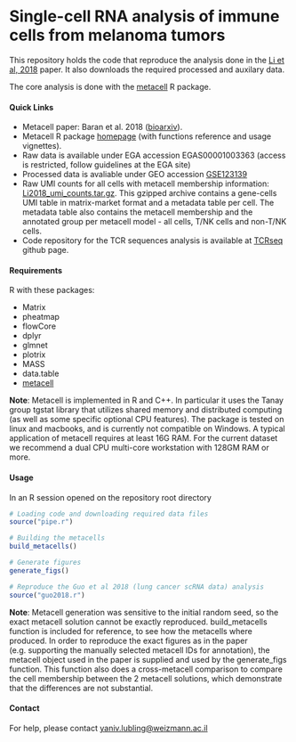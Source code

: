 Single-cell RNA analysis of immune cells from melanoma tumors
=============================================================

This repository holds the code that reproduce the analysis done in the
[Li et al,
2018](https://www.cell.com/cell/fulltext/S0092-8674(18)31568-X) paper.
It also downloads the required processed and auxilary data.

The core analysis is done with the
[metacell](https://tanaylab.bitbucket.io/metacell-r/index.html) R
package.

#### Quick Links

-   Metacell paper: Baran et al. 2018
    ([bioarxiv](https://www.biorxiv.org/content/early/2018/10/08/437665)).
-   Metacell R package
    [homepage](https://tanaylab.bitbucket.io/metacell-r/index.html)
    (with functions reference and usage vignettes).
-   Raw data is available under EGA accession EGAS00001003363 (access is
    restricted, follow guidelines at the EGA site)
-   Processed data is avaliable under GEO accession
    [GSE123139](https://www.ncbi.nlm.nih.gov/geo/query/acc.cgi?acc=GSE123139)
-   Raw UMI counts for all cells with metacell membership information:
    [Li2018\_umi\_counts.tar.gz](http://www.wisdom.weizmann.ac.il/~lubling/Li2018/Li2018_umi_counts.tar.gz).
    This gzipped archive contains a gene-cells UMI table in
    matrix-market format and a metadata table per cell. The metadata
    table also contains the metacell membership and the annotated group
    per metacell model - all cells, T/NK cells and non-T/NK cells.
-   Code repository for the TCR sequences analysis is available at
    [TCRseq](https://github.com/DiklaGelbard/TCRseq) github page.

#### Requirements

R with these packages:

-   Matrix
-   pheatmap
-   flowCore
-   dplyr
-   glmnet
-   plotrix
-   MASS
-   data.table
-   [metacell](https://tanaylab.bitbucket.io/metacell-r/index.html)

**Note**: Metacell is implemented in R and C++. In particular it uses
the Tanay group tgstat library that utilizes shared memory and
distributed computing (as well as some specific optional CPU features).
The package is tested on linux and macbooks, and is currently not
compatible on Windows. A typical application of metacell requires at
least 16G RAM. For the current dataset we recommend a dual CPU
multi-core workstation with 128GM RAM or more.

#### Usage

In an R session opened on the repository root directory

``` r
# Loading code and downloading required data files
source("pipe.r")

# Building the metacells
build_metacells()

# Generate figures
generate_figs()

# Reproduce the Guo et al 2018 (lung cancer scRNA data) analysis
source("guo2018.r")
```

**Note**: Metacell generation was sensitive to the initial random seed,
so the exact metacell solution cannot be exactly reproduced.
build\_metacells function is included for reference, to see how the
metacells where produced. In order to reproduce the exact figures as in
the paper (e.g. supporting the manually selected metacell IDs for
annotation), the metacell object used in the paper is supplied and used
by the generate\_figs function. This function also does a cross-metacell
comparison to compare the cell membership between the 2 metacell
solutions, which demonstrate that the differences are not substantial.

#### Contact

For help, please contact <yaniv.lubling@weizmann.ac.il>
